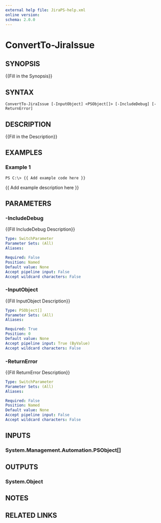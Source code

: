 ```yaml
---
external help file: JiraPS-help.xml
online version: 
schema: 2.0.0
---
```


# ConvertTo-JiraIssue

## SYNOPSIS
{{Fill in the Synopsis}}

## SYNTAX

```
ConvertTo-JiraIssue [-InputObject] <PSObject[]> [-IncludeDebug] [-ReturnError]
```

## DESCRIPTION
{{Fill in the Description}}

## EXAMPLES

### Example 1
```
PS C:\> {{ Add example code here }}
```

{{ Add example description here }}

## PARAMETERS

### -IncludeDebug
{{Fill IncludeDebug Description}}

```yaml
Type: SwitchParameter
Parameter Sets: (All)
Aliases: 

Required: False
Position: Named
Default value: None
Accept pipeline input: False
Accept wildcard characters: False
```

### -InputObject
{{Fill InputObject Description}}

```yaml
Type: PSObject[]
Parameter Sets: (All)
Aliases: 

Required: True
Position: 0
Default value: None
Accept pipeline input: True (ByValue)
Accept wildcard characters: False
```

### -ReturnError
{{Fill ReturnError Description}}

```yaml
Type: SwitchParameter
Parameter Sets: (All)
Aliases: 

Required: False
Position: Named
Default value: None
Accept pipeline input: False
Accept wildcard characters: False
```

## INPUTS

### System.Management.Automation.PSObject[]


## OUTPUTS

### System.Object

## NOTES

## RELATED LINKS

